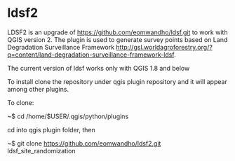 ldsf2
=====

LDSF2 is an upgrade of https://github.com/eomwandho/ldsf.git to work with QGIS version 2. The plugin is used to generate survey points based on Land Degradation Surveillance Framework http://gsl.worldagroforestry.org/?q=content/land-degradation-surveillance-framework-ldsf.

The current version of ldsf works only with QGIS 1.8 and below

To install clone the repository under qgis plugin repository and it will appear among other plugins.

To clone:

~$ cd /home/$USER/.qgis/python/plugins

cd into qgis plugin folder, then

~$ git clone https://github.com/eomwandho/ldsf2.git ldsf_site_randomization
